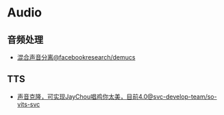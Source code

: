 # Audio

## 音频处理
- [混合声音分离@facebookresearch/demucs](https://github.com/facebookresearch/demucs)

## TTS
- [声音克隆，可实现JayChou唱鸡你太美，目前4.0@svc-develop-team/so-vits-svc](https://github.com/svc-develop-team/so-vits-svc)
